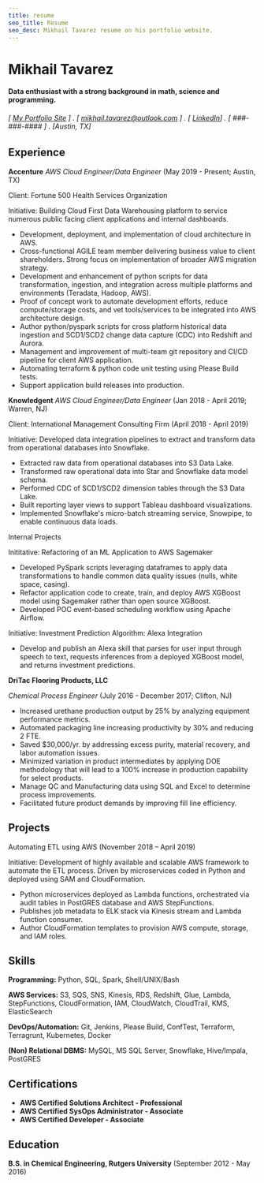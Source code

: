 ```yaml
---
title: resume
seo_title: Resume
seo_desc: Mikhail Tavarez resume on his portfolio website.
---
```


Mikhail Tavarez
======
#### Data enthusiast with a strong background in math, science and programming. 
###### [ [My Portfolio Site](https://thatstoasty.netlify.app/) ] . [ mikhail.tavarez@outlook.com ] . [ [LinkedIn](https://www.linkedin.com/in/mikhail-tavarez-a94750b6/)] . [ ###-###-#### ] . [Austin, TX]

Experience
---------
**Accenture**
*AWS Cloud Engineer/Data Engineer* (May 2019 - Present; Austin, TX)

Client: Fortune 500 Health Services Organization

Initiative: Building Cloud First Data Warehousing platform to service numerous public facing client applications and internal dashboards.

- Development, deployment, and implementation of cloud architecture in AWS.
- Cross-functional AGILE team member delivering business value to client shareholders. Strong focus on implementation of broader AWS migration strategy.
- Development and enhancement of python scripts for data transformation, ingestion, and integration across multiple platforms and environments (Teradata, Hadoop, AWS).
- Proof of concept work to automate development efforts, reduce compute/storage costs, and vet tools/services to be integrated into AWS architecture design.
- Author python/pyspark scripts for cross platform historical data ingestion and SCD1/SCD2 change data capture (CDC) into Redshift and Aurora.
- Management and improvement of multi-team git repository and CI/CD pipeline for client AWS application.
- Automating terraform & python code unit testing using Please Build tests.
- Support application build releases into production.

**Knowledgent**
*AWS Cloud Engineer/Data Engineer* (Jan 2018 - April 2019; Warren, NJ)

Client: International Management Consulting Firm (April 2018 - April 2019)

Initiative: Developed data integration pipelines to extract and transform data from operational databases into Snowflake.

- Extracted raw data from operational databases into S3 Data Lake.
- Transformed raw operational data into Star and Snowflake data model schema.
- Performed CDC of SCD1/SCD2 dimension tables through the S3 Data Lake.
- Built reporting layer views to support Tableau dashboard visualizations.
- Implemented Snowflake's micro-batch streaming service, Snowpipe, to enable continuous data loads.

Internal Projects

Inititative: Refactoring of an ML Application to AWS Sagemaker

- Developed PySpark scripts leveraging dataframes to apply data transformations to handle common data quality issues (nulls, white space, casing).
- Refactor application code to create, train, and deploy AWS XGBoost model using Sagemaker rather than open source XGBoost.
- Developed POC event-based scheduling workflow using Apache Airflow.

Initiative: Investment Prediction Algorithm: Alexa Integration

- Develop and publish an Alexa skill that parses for user input through speech to text, requests inferences from a deployed XGBoost model, and returns investment predictions.
 
**DriTac Flooring Products, LLC**

*Chemical Process Engineer* (July 2016 - December 2017; Clifton, NJ)

- Increased urethane production output by 25% by analyzing equipment performance metrics.
- Automated packaging line increasing productivity by 30% and reducing 2 FTE.
- Saved $30,000/yr. by addressing excess purity, material recovery, and labor automation issues.
- Minimized variation in product intermediates by applying DOE methodology that will lead to a 100% increase in production capability for select products.
- Manage QC and Manufacturing data using SQL and Excel to determine process improvements.
- Facilitated future product demands by improving fill line efficiency.

Projects
--------
Automating ETL using AWS (November 2018 – April 2019)

Initiative: Development of highly available and scalable AWS framework to automate the ETL process. Driven by microservices coded in Python and deployed using SAM and CloudFormation.

- Python microservices deployed as Lambda functions, orchestrated via audit tables in PostGRES database and AWS StepFunctions.
- Publishes job metadata to ELK stack via Kinesis stream and Lambda function consumer.
- Author CloudFormation templates to provision AWS compute, storage, and IAM roles.

Skills
------
**Programming:** Python, SQL, Spark, Shell/UNIX/Bash

**AWS Services:** S3, SQS, SNS, Kinesis, RDS, Redshift, Glue, Lambda, StepFunctions, CloudFormation, IAM, CloudWatch, CloudTrail, KMS, ElasticSearch

**DevOps/Automation:** Git, Jenkins, Please Build, ConfTest, Terraform, Terragrunt, Kubernetes, Docker

**(Non) Relational DBMS:** MySQL, MS SQL Server, Snowflake, Hive/Impala, PostGRES

Certifications
------
- **AWS Certified Solutions Architect - Professional**
- **AWS Certified SysOps Administrator - Associate**
- **AWS Certified Developer - Associate**

Education
---------
**B.S. in Chemical Engineering, Rutgers University** (September 2012 - May 2016)




